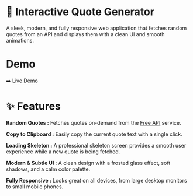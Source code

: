 # 🎨 Interactive Quote Generator
A sleek, modern, and fully responsive web application that fetches random quotes from an API and displays them with a clean UI and smooth animations.

# Demo 
➡️ [Live Demo](https://mohit-random-quote-generator.netlify.app/)

# ✨ Features

**Random Quotes :** Fetches quotes on-demand from the [Free API](https://api.freeapi.app/) service.

**Copy to Clipboard :** Easily copy the current quote text with a single click.

**Loading Skeleton :** A professional skeleton screen provides a smooth user experience while a new quote is being fetched.

**Modern & Subtle UI :** A clean design with a frosted glass effect, soft shadows, and a calm color palette.

**Fully Responsive :** Looks great on all devices, from large desktop monitors to small mobile phones.

